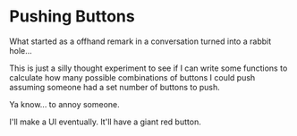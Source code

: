 # Pushing Buttons
What started as a offhand remark in a conversation turned into a rabbit hole...

This is just a silly thought experiment to see if I can write some functions to calculate how many possible combinations of buttons I could push assuming someone had a set number of buttons to push.

Ya know... to annoy someone.

I'll make a UI eventually. It'll have a giant red button.